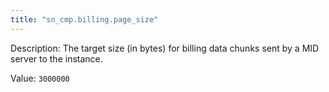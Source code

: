 ```yaml
---
title: "sn_cmp.billing.page_size"
---
```


Description: The target size (in bytes) for billing data chunks sent by a MID server to the instance.

Value: `3000000`